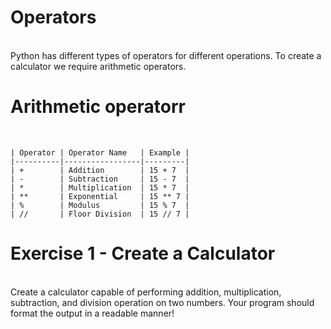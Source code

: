 # Operators
<br>
Python has different types of operators for different operations. To create a calculator we require arithmetic operators.

# Arithmetic operatorr
<br>

```
| Operator | Operator Name   | Example |
|----------|-----------------|---------|
| +        | Addition        | 15 + 7  |
| -        | Subtraction     | 15 - 7  |
| *        | Multiplication  | 15 * 7  |
| **       | Exponential     | 15 ** 7 |
| %        | Modulus         | 15 % 7  |
| //       | Floor Division  | 15 // 7 |
```

# Exercise 1 - Create a Calculator
<br>
Create a calculator capable of performing addition, multiplication, subtraction, and division operation on two numbers. Your program should format the output in a readable manner!
